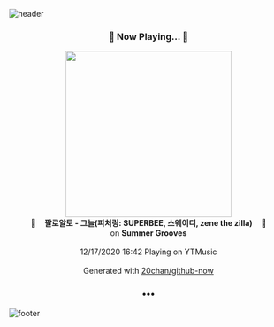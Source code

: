 ![header](https://capsule-render.vercel.app/api?type=wave&height=170&section=header&text=Hi.%20I'm%20SHIFT&fontColor=090707&fontAlignX=45&fontAlignY=65&fontSize=100)

<h3 align="center">🎵 Now Playing... 🎵</h3>
<p align="center">
  <a href="https://music.youtube.com/channel/UC7AU8_wW7JntcqiHtmW3eEQ">
    <img width="300" src="https://lh3.googleusercontent.com/8OSAL7--DWtQKRDhwymCISi8DcR-HcXL3W1Zz9f_FeoZyS3XvQBVtCLH_iuLT7t_RMTrkn7eJ1LUvusr">
  </a>
  <br>
  🎵&nbsp&nbsp&nbsp <b>팔로알토 - 그늘(피처링: SUPERBEE, 스웨이디, zene the zilla)</b> &nbsp&nbsp&nbsp🎵
  <br>
  on <b>Summer Grooves</b>
  
  <br />
  <br />
  12/17/2020 16:42 Playing on YTMusic
  <br />
  <br />
  Generated with <a href="https://github.com/20chan/github-now">20chan/github-now</a>
</p>

<h3 align="center">•••</h3>

![footer](https://capsule-render.vercel.app/api?type=wave&height=150&section=footer)
